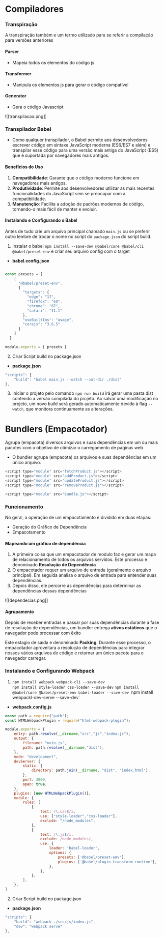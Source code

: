 # Compiladores
### Transpiração 
A transpiração também e um termo utilizado para se referir a compilação para versões anteriores
#### Parser
- Mapeia todos os elementos do código js
#### Transformer 
- Manipula os elementos js para gerar o código compatível
#### Generator 
- Gera o código Javascript

![[transpilacao.png]]


### Transpilador Babel

- Como qualquer transpilador, o Babel permite aos desenvolvedores escrever código em sintaxe JavaScript moderna (ES6/ES7 e além) e transpilar esse código para uma versão mais antiga do JavaScript (ES5) que é suportada por navegadores mais antigos. 

#### Benefícios do Uso

1. **Compatibilidade**: Garante que o código moderno funcione em navegadores mais antigos.
2. **Produtividade**: Permite aos desenvolvedores utilizar as mais recentes funcionalidades do JavaScript sem se preocupar com a compatibilidade.
3. **Manutenção**: Facilita a adoção de padrões modernos de código, tornando-o mais fácil de manter e evoluir.

#### Instalando e Configurando o Babel
Antes de tudo crie um arquivo principal chamado `main.js` ou se preferir outro lembre de trocar o nome no script do `package.json` do script build.

1.  Instalar o babel `npm install --save-dev @babel/core @babel/cli @babel/preset-env` e criar seu arquivo config com o target
	
- **babel.config.json**
```js

const presets = [
    [
      "@babel/preset-env",
      {
        "targets": {
          "edge": "17",
          "firefox": "60",
          "chrome": "67",
          "safari": "11.1"
        },
        "useBuiltIns": "usage",
        "corejs": "3.6.5"
      }
    ]
  ]

module.exports = { presets }
```

2.  Criar Script build no package.json
	
- **package.json**
```js
"scripts": {
	"build": "babel main.js --watch --out-dir ./dist"	
},
```

3. Iniciar o projeto pelo comando `npm run build` irá gerar uma pasta dist contendo a versão compilada do projeto. Ao salvar uma modificação no projeto, um novo build será gerado automaticamente devido à flag `--watch`, que monitora continuamente as alterações.



# Bundlers (Empacotador)

Agrupa (empacota) diversos arquivos e suas dependências em um ou mais pacotes com o objetivo de otimizar o carregamento de paginas web 

- O bundler agrupa (empacota) os arquivos e suas dependências em um único arquivo.

```js
<script type="module" src="fetchProduct.js"></script>
<script type="module" src="addProduct.js"></script>
<script type="module" src="updateProduct.js"></script>
<script type="module" src="removeProduct.js"></script>
```
	
	
```js
<script type="module" src="bundle.js"></script>
```

### Funcionamento
 No geral, a operação de um empacotamento e dividido em duas etapas:
 - Geração do Gráfico de Dependência
 - Empacotamento 
#### Mapeando um gráfico de dependência 
1.  A primeira coisa que um empacotador de modulo faz e gerar um mapa de relacionamento de todos os arquivos servidos. Este processo e denominado **Resolução de Dependência**
2.  O empacotador requer um arquivo de entrada (geralmente o arquivo principal). Em seguida analisa o arquivo de entrada para entender suas dependências.
3. Depois disso, ele percorre as dependências para determinar as dependências dessas dependências

![[dependecias.png]]
#### Agrupamento 

Depois de receber entradas e passar por suas dependências durante a fase de resolução de dependências, um bundler entrega **ativos estáticos** que o navegador pode processar com êxito

Este estagio de saída e denominado **Packing**. Durante esse processo, o empacotador aproveitara a resolução de dependências para integrar nossos vários arquivos de código e retornar um único pacote para o navegador carregar.

### Instalando e Configurando Webpack

1. `npm install webpack webpack-cli --save-dev`  
	 `npm install style-loader css-loader --save-dev`
		`npm install @babel/core @babel/preset-env babel-loader --save-dev
			`npm install webpackl-dev-serve --save-dev`
- **webpack.config.js**
```js
const path = require("path");
const HTMLWebpackPlugin = require("html-webpack-plugin");

module.exports = {
	entry: path.resolve(__dirname,"src","js","index.js"),
	output: {
		filename: "main.js",
		path: path.resolve(__dirname,"dist"),
	},
	mode: "development",
	devServer: {
		static: {
			directory: path.join(__dirname, "dist", "index.html"),
		},
		port: 3000,	
		open: true,
	},
	plugins: [new HTMLWebpackPlugin()],
	module: {
		rules: [
			{   
				test: /\.css$/i,
				use: ["style-loader","css-loader"],
				exclude: "/node_modules",
			},
		    {
			    test: /\.js$/i,
			    exclude: /node_modules/,
			    use: {
				    loader: 'babel-loader',
					options: {
				        presets: ['@babel/preset-env'],
				        plugins: ['@babel/plugin-transform-runtime'],
					},
				},
		    },
		],
	},
}
```

2.  Criar Script build no package.json
	
- **package.json**
```js
"scripts": {
	"build": "webpack ./src/js/index.js",
	"dev": "webpack serve"
},
```
